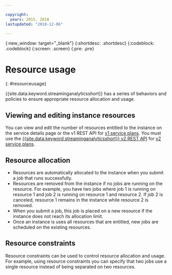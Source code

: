 ```yaml
---

copyright:
  years: 2015, 2018
lastupdated: "2018-12-06"

---
```


<!-- Attribute definitions -->
{:new_window: target="_blank"}
{:shortdesc: .shortdesc}
{:codeblock: .codeblock}
{:screen: .screen}
{:pre: .pre}


# Resource usage
{: #resourceusage}

{{site.data.keyword.streaminganalyticsshort}} has a series of behaviors and policies to ensure appropriate resource allocation and usage.

## Viewing and editing instance resources
You can view and edit the number of resources entitled to the instance on the service details page or the v1 REST API for [v1 service plans](/docs/services/StreamingAnalytics/service_plans.html). You must use the [{{site.data.keyword.streaminganalyticsshort}} v2 REST API](https://{DomainName}/apidocs/streaming-analytics-v2#get-a-streaming-analytics-instance) for [v2 service plans](/docs/services/StreamingAnalytics/service_plans.html).

## Resource allocation
- Resources are automatically allocated to the instance when you submit a job that runs successfully.
- Resources are removed from the instance if no jobs are running on the resource. For example, you have two jobs where job 1 is running on resource 1 and job 2 is running on resource 1 and resource 2. If job 2 is canceled, resource 1 remains in the instance while resource 2 is removed.
- When you submit a job, this job is placed on a new resource if the instance does not reach its allocation limit.
- Once an instance is uses all resources that are entitled, new jobs are scheduled on the existing resources.

## Resource constraints

Resource constraints can be used to control resource allocation and usage. For example, using resource constraints you can specify that two jobs use a single resource instead of being separated on two resources.

